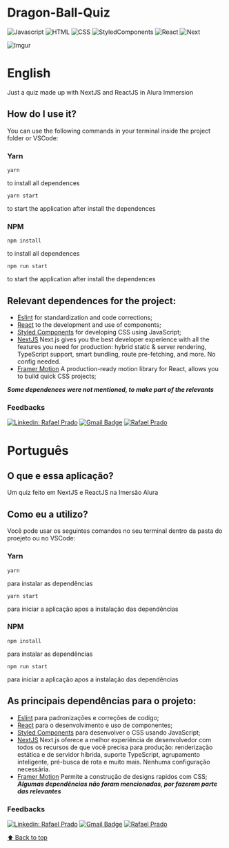 # Dragon-Ball-Quiz

![Javascript](https://img.shields.io/badge/JavaScript-F7DF1E?style=for-the-badge&logo=javascript&logoColor=black)
![HTML](https://img.shields.io/badge/HTML5-E34F26?style=for-the-badge&logo=html5&logoColor=white)
![CSS](https://img.shields.io/badge/CSS3-1572B6?style=for-the-badge&logo=css3&logoColor=white)
![StyledComponents](https://img.shields.io/badge/styled--components-DB7093?style=for-the-badge&logo=styled-components&logoColor=white)
![React](https://img.shields.io/badge/React-20232A?style=for-the-badge&logo=react&logoColor=61DAFB)
![Next](https://img.shields.io/badge/Next-07405E?style=for-the-badge&logo=next.js&logoColor=white)

![Imgur](https://i.imgur.com/77Z6JGz.png)

# English

Just a quiz made up with NextJS and ReactJS in Alura Immersion

## How do I use it?

You can use the following commands in your terminal inside the project folder or VSCode:

### Yarn

 ``` 
yarn 
``` 
to install all dependences

 ``` 
 yarn start 
 ``` 
 to start the application after install the dependences
 
 
### NPM

```
npm install
``` 
to install all dependences
```
npm run start
``` 
 to start the application after install the dependences
 

## Relevant dependences for the project:
- [Eslint](https://eslint.org/) for standardization and code corrections;
- [React](https://reactjs.org/) to the development and use of components;
- [Styled Components](https://styled-components.com/) for developing CSS using JavaScript;
- [NextJS](https://nextjs.org/) Next.js gives you the best developer experience with all the features you need for production: hybrid static & server rendering, TypeScript support, smart bundling, route pre-fetching, and more. No config needed.
- [Framer Motion](https://www.framer.com/motion/) A production-ready motion library for React, allows you to build quick CSS projects;

***Some dependences were not mentioned, to make part of the relevants***

### Feedbacks

[![Linkedin: Rafael Prado](https://img.shields.io/badge/-RafaelPrado-blue?style=flat-square&logo=Linkedin&logoColor=white&link=LINK-DO-SEU-LINKEDIN)](https://www.linkedin.com/in/rafael-prado-8a40b6132/)
[![Gmail Badge](https://img.shields.io/badge/-santiagorafael409@gmail.com-006bed?style=flat-square&logo=Gmail&logoColor=white&link=mailto:SEU-EMAIL)](mailto:santiagorafael409@gmail.com)
[![Rafael Prado]( https://img.shields.io/github/followers/RafaelPrado409?label=follow&style=social)](https://github.com/RafaelPrado409)


# Português

## O que e essa aplicação?

Um quiz feito em NextJS e ReactJS na Imersão Alura

## Como eu a utilizo?
Você pode usar os seguintes comandos no seu terminal dentro da pasta do proejeto ou no VSCode:

### Yarn

 ``` 
yarn 
``` 
para instalar as dependências

 ``` 
 yarn start 
 ``` 
 para iniciar a aplicação apos a instalação das dependências
 
### NPM

```
npm install
``` 
para instalar as dependências
```
npm run start
``` 
para iniciar a aplicação apos a instalação das dependências


## As principais dependências para o projeto:
- [Eslint](https://eslint.org/) para padronizações e correções de codigo;
- [React](https://reactjs.org/) para o desenvolvimento e uso de componentes;
- [Styled Components](https://styled-components.com/) para desenvolver o CSS usando JavaScript;
- [NextJS](https://nextjs.org/) Next.js oferece a melhor experiência de desenvolvedor com todos os recursos de que você precisa para produção: renderização estática e de servidor híbrida, suporte TypeScript, agrupamento inteligente, pré-busca de rota e muito mais. Nenhuma configuração necessária.
- [Framer Motion](https://www.framer.com/motion/) Permite a construção de designs rapidos com CSS;
***Algumas dependências não foram mencionadas, por fazerem parte das relevantes***

### Feedbacks

[![Linkedin: Rafael Prado](https://img.shields.io/badge/-RafaelPrado-blue?style=flat-square&logo=Linkedin&logoColor=white&link=LINK-DO-SEU-LINKEDIN)](https://www.linkedin.com/in/rafael-prado-8a40b6132/)
[![Gmail Badge](https://img.shields.io/badge/-santiagorafael409@gmail.com-006bed?style=flat-square&logo=Gmail&logoColor=white&link=mailto:SEU-EMAIL)](mailto:santiagorafael409@gmail.com)
[![Rafael Prado]( https://img.shields.io/github/followers/RafaelPrado409?label=follow&style=social)](https://github.com/RafaelPrado409)

[⬆ Back to top](#Dragon-Ball-Quiz)<br>
